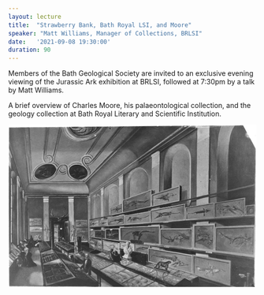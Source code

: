 ```yaml
---
layout: lecture
title:  "Strawberry Bank, Bath Royal LSI, and Moore"
speaker: "Matt Williams, Manager of Collections, BRLSI"
date:   '2021-09-08 19:30:00'
duration: 90
---
```

Members of the Bath Geological Society are invited to an exclusive evening viewing of the Jurassic Ark exhibition at BRLSI, followed at 7:30pm by a talk by Matt Williams.

A brief overview of Charles Moore, his palaeontological collection, and the geology collection at Bath Royal Literary and Scientific Institution.

<img src="/assets/brlsi-collection.jpg">